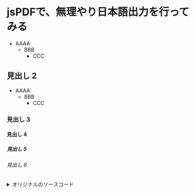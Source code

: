 # jsPDFで、無理やり日本語出力を行ってみる
* AAAA
  + BBB
    - CCC

## 見出し 2
* AAAA
  + BBB
    - CCC

### 見出し 3

#### 見出し 4

##### 見出し 5
###### 見出し 6



<details><summary>オリジナルのソースコード</summary><div>


\```rb
puts 'Hello, World'
\```

# 見出し 1
* AAAA
  + BBB
    - CCC

## 見出し 2
* AAAA
  + BBB
    - CCC


```rb
puts 'Hello, World'
```


</div></details>


